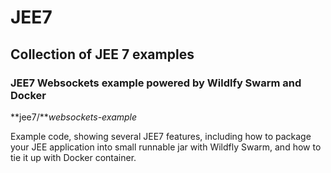 # JEE7

## Collection of JEE 7 examples

### JEE7 Websockets example powered by Wildlfy Swarm and Docker

**jee7/***websockets-example*

Example code, showing several JEE7 features, including how to package your JEE application into small runnable jar with Wildfly Swarm, and how to tie it up with Docker container.
